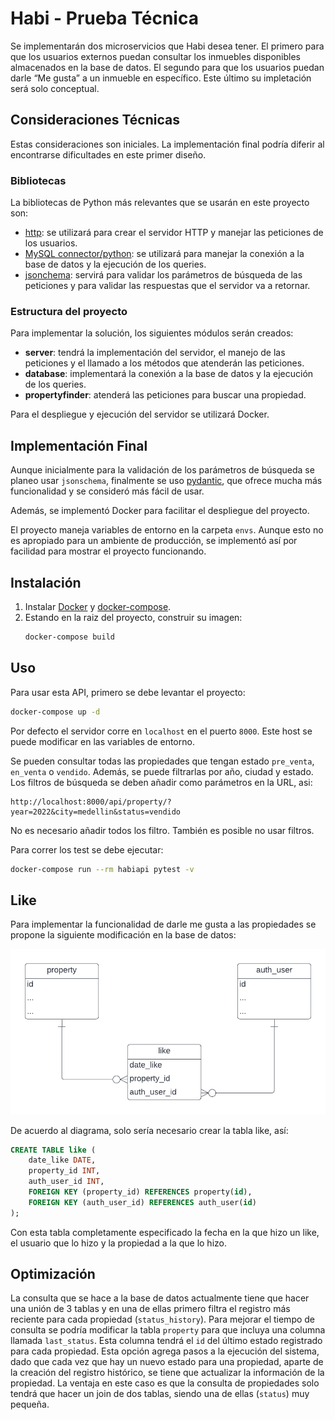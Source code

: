 # Habi - Prueba Técnica
Se implementarán dos microservicios que Habi desea tener. El primero para que los usuarios externos puedan consultar los inmuebles disponibles almacenados en la base de datos. El segundo para que los usuarios puedan darle “Me gusta” a un inmueble en específico. Este último su impletación será solo conceptual.

## Consideraciones Técnicas
Estas consideraciones son iniciales. La implementación final podría diferir al encontrarse dificultades en este primer diseño.

### Bibliotecas
La bibliotecas de Python más relevantes que se usarán en este proyecto son:
- [http](https://docs.python.org/3/library/http.html#module-http): se utilizará para crear el servidor HTTP y manejar las peticiones de los usuarios.
- [MySQL connector/python](https://dev.mysql.com/doc/connector-python/en/connector-python-introduction.html): se utilizará para manejar la conexión a la base de datos y la ejecución de los queries.
- [jsonchema](https://python-jsonschema.readthedocs.io/en/latest/): servirá para validar los parámetros de búsqueda de las peticiones y para validar las respuestas que el servidor va a retornar.

### Estructura del proyecto
Para implementar la solución, los siguientes módulos serán creados:
- **server**: tendrá la implementación del servidor, el manejo de las peticiones y el llamado a los métodos que atenderán las peticiones.
- **database**: implementará la conexión a la base de datos y la ejecución de los queries.
- **propertyfinder**: atenderá las peticiones para buscar una propiedad. 

Para el despliegue y ejecución del servidor se utilizará Docker.

## Implementación Final
Aunque inicialmente para la validación de los parámetros de búsqueda se planeo usar `jsonschema`, finalmente se uso [pydantic](https://pydantic-docs.helpmanual.io/), que ofrece mucha más funcionalidad y se consideró más fácil de usar.

Además, se implementó Docker para facilitar el despliegue del proyecto.

El proyecto maneja variables de entorno en la carpeta `envs`. Aunque esto no es apropiado para un ambiente de producción, se implementó así por facilidad para mostrar el proyecto funcionando.

## Instalación

1. Instalar [Docker](https://docs.docker.com/engine/install/) y [docker-compose](https://docs.docker.com/compose/install/).
2. Estando en la raiz del proyecto, construir su imagen:
    ```bash
    docker-compose build
    ```

## Uso
Para usar esta API, primero se debe levantar el proyecto:
```bash
docker-compose up -d
```

Por defecto el servidor corre en `localhost` en el puerto `8000`. Este host se puede modificar en las variables de entorno.

Se pueden consultar todas las propiedades que tengan estado `pre_venta`, `en_venta` o `vendido`. Además, se puede filtrarlas por año, ciudad y estado. Los filtros de búsqueda se deben añadir como parámetros en la URL, asi:
```
http://localhost:8000/api/property/?year=2022&city=medellin&status=vendido
```

No es necesario añadir todos los filtro. También es posible no usar filtros.

Para correr los test se debe ejecutar:
```bash
docker-compose run --rm habiapi pytest -v
```

## Like
Para implementar la funcionalidad de darle me gusta a las propiedades se propone la siguiente modificación en la base de datos:

![like](like_diagram.png)

De acuerdo al diagrama, solo sería necesario crear la tabla like, así:

```sql
CREATE TABLE like (
    date_like DATE,
    property_id INT,
    auth_user_id INT,
    FOREIGN KEY (property_id) REFERENCES property(id),
    FOREIGN KEY (auth_user_id) REFERENCES auth_user(id)
);
```

Con esta tabla completamente especificado la fecha en la que hizo un like, el usuario que lo hizo y la propiedad a la que lo hizo.

## Optimización
La consulta que se hace a la base de datos actualmente tiene que hacer una unión de 3 tablas y en una de ellas primero filtra el registro más reciente para cada propiedad (`status_history`). Para mejorar el tiempo de consulta se podría modificar la tabla `property` para que incluya una columna llamada `last_status`. Esta columna tendrá el `id` del último estado registrado para cada propiedad. Esta opción agrega pasos a la ejecución del sistema, dado que cada vez que hay un nuevo estado para una propiedad, aparte de la creación del registro histórico, se tiene que actualizar la información de la propiedad. La ventaja en este caso es que la consulta de propiedades solo tendrá que hacer un join de dos tablas, siendo una de ellas (`status`) muy pequeña.
